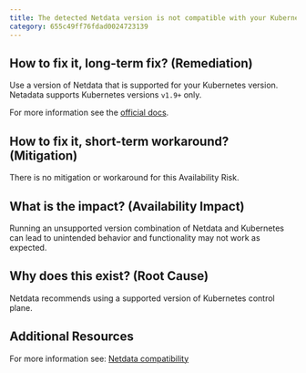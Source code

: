 ```yaml
---
title: The detected Netdata version is not compatible with your Kubernetes version
category: 655c49ff76fdad0024723139
---
```


## How to fix it, long-term fix? (Remediation)

Use a version of Netdata that is supported for your Kubernetes version. Netadata supports Kubernetes versions `v1.9+` only. 

For more information see the [official docs](https://github.com/netdata/netdata/blob/master/packaging/installer/methods/kubernetes.md#:~:text=A%20working%20cluster%20running%20Kubernetes%20v1.9%20or%20newer).

## How to fix it, short-term workaround? (Mitigation)

There is no mitigation or workaround for this Availability Risk.

## What is the impact? (Availability Impact)

Running an unsupported version combination of Netdata and Kubernetes can lead to unintended behavior and functionality may not work as expected.

## Why does this exist? (Root Cause)

Netdata recommends using a supported version of Kubernetes control plane.

## Additional Resources

For more information see: [Netdata compatibility](https://github.com/netdata/netdata/blob/master/packaging/installer/methods/kubernetes.md#:~:text=A%20working%20cluster%20running%20Kubernetes%20v1.9%20or%20newer)